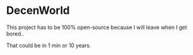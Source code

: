 # DecenWorld

This project has to be 100% open-source because I will leave when I get bored..

That could be in 1 min or 10 years.
